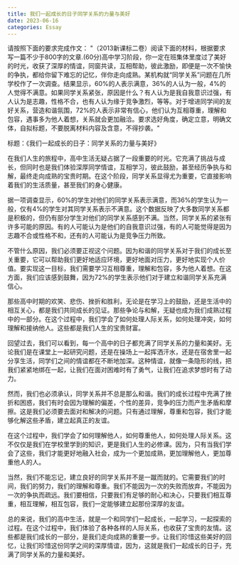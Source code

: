 ```yaml
---
title: 我们一起成长的日子同学关系的力量与美好
date: 2023-06-16
categories: Essay
---
```




请按照下面的要求完成作文：
"（2013新课标二卷）阅读下面的材料，根据要求写一篇不少于800字的文章.(60分)高中学习阶段，你一定在班集体里度过了美好的时光，收获了深厚的情谊，同窗共读，互相帮助，彼此激励，即便是一次不愉快的争执，都给你留下难忘的记忆，伴你走向成熟。某机构就“同学关系”问题在几所学校作了一次调查。结果显示，60%的人表示满意，36%的人认为一般，4%的人觉得不满意。如果同学关系紧张，原因是什么？有人认为是我自我意识过强，有人认为是志趣，性格不合，也有人认为缘于竞争激烈，等等。对于增进同学间的友好关系，营造和谐氛围，72%的人表示非常有信心，他们认为互相尊重，理解和包容，遇事多为他人着想，关系就会更加融洽。要求选好角度，确定立意，明确文体，自拟标题，不要脱离材料内容及含意，不得抄袭。"

标题：《我们一起成长的日子：同学关系的力量与美好》

在我们人生的旅程中，高中生活无疑占据了一段重要的时光。它充满了挑战与成长，但同时也是我们体验深厚同学情谊，互相学习，彼此鼓励，甚至经历争执与和解，最终走向成熟的宝贵时期。在这个阶段，同学关系显得尤为重要，它直接影响着我们的生活质量，甚至我们的身心健康。

据一项调查显示，60%的学生对他们的同学关系表示满意，而36%的学生认为一般，仅有4%的学生对其同学关系表示不满意。这个数据反映了大多数同学关系都是积极的，但仍有部分学生对他们的同学关系感到不满。当然，同学关系的紧张有许多可能的原因。有的人可能认为是他们的自我意识过强，有的人可能觉得是因为志趣不合或性格不和，还有的人可能认为是竞争压力所致。

不管什么原因，我们必须要正视这个问题。因为和谐的同学关系对于我们的成长至关重要，它可以帮助我们更好地适应环境，更好地面对压力，更好地实现个人价值。要实现这一目标，我们需要学习互相尊重，理解和包容，多为他人着想。在这方面，我们应该感到鼓舞，因为72%的学生表示他们对于建立和谐同学关系充满信心。

那些高中时期的欢笑、悲伤、挫折和胜利，无论是在学习上的鼓励，还是生活中的相互关心，都是我们共同成长的见证。那些争论与和解，无疑也成为我们成熟过程中的一部分。在这个过程中，我们学会了如何处理人际关系，如何处理冲突，如何理解和接纳他人。这些都是我们人生的宝贵财富。

回望过去，我们可以看到，每一个高中的日子都充满了同学关系的力量和美好。无论我们是在课堂上一起研究问题，还是在操场上一起挥洒汗水，还是在宿舍里一起分享生活，同学们之间的情谊都在不断地加深。这种情谊，就像一条隐形的线，把我们紧紧地绑在一起，让我们在面对困难时有了勇气，让我们在追求梦想时有了动力。

然而，我们也必须承认，同学关系并不总是那么和谐。我们的成长过程中充满了挫折和困惑，我们有时会因为理解的偏差，个性的差异，竞争的压力而产生矛盾和摩擦。这是我们必须要去面对和解决的问题。只有通过理解，尊重和包容，我们才能够化解这些矛盾，建立起真正的友谊。

在这个过程中，我们学会了如何理解他人，如何尊重他人，如何处理人际关系。这不仅仅是我们在学校里学到的知识，更是我们人生的必修课。因为，只有当我们学会了这些，我们才能更好地融入社会，成为一个更加成熟，更加理解他人，更加尊重他人的人。

当然，我们不能忘记，建立良好的同学关系并不是一蹴而就的。它需要我们的时间，我们的努力，我们的理解和尊重。我们不能因为一次的失败而放弃，不能因为一次的争执而疏远。我们要相信，只要我们有足够的耐心和决心，只要我们相互尊重，相互理解，相互包容，我们一定能够建立起那份深厚的友谊。

总的来说，我们的高中生活，就是一个和同学们一起成长，一起学习，一起探索的过程。在这个过程中，我们体验了各种各样的人际关系，也收获了宝贵的友情。这些都是我们成长的一部分，是我们走向成熟的重要一步。让我们珍惜这些美好的回忆，让我们珍惜这份同学之间的深厚情谊，因为，这就是我们一起成长的日子，充满了同学关系的力量和美好。
